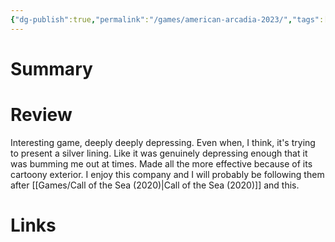```yaml
---
{"dg-publish":true,"permalink":"/games/american-arcadia-2023/","tags":["LP"],"created":"2024-02-14","updated":"2024-04-08"}
---
```



# Summary

# Review

Interesting game, deeply deeply depressing. Even when, I think, it's trying to present a silver lining. Like it was genuinely depressing enough that it was bumming me out at times. Made all the more effective because of its cartoony exterior. I enjoy this company and I will probably be following them after [[Games/Call of the Sea (2020)\|Call of the Sea (2020)]] and this.

# Links
